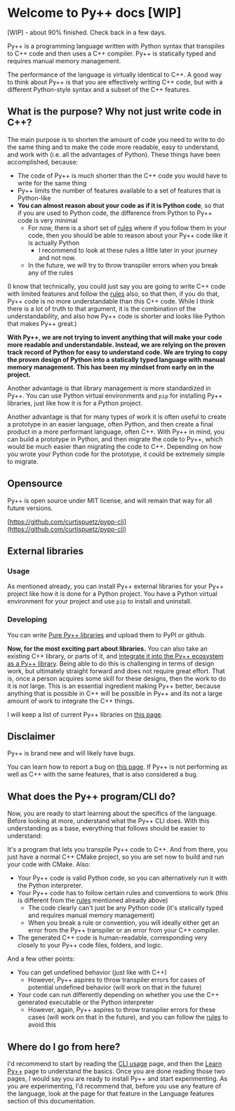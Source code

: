 # Welcome to Py++ docs [WIP]

[WIP] - about 90% finished. Check back in a few days.

Py++ is a programming language written with Python syntax that transpiles to C++ code and then uses a C++ compiler. Py++ is statically typed and requires manual memory management.

The performance of the language is virtually identical to C++. A good way to think about Py++ is that you are effectively writing C++ code, but with a different Python-style syntax and a subset of the C++ features.

## What is the purpose? Why not just write code in C++?

The main purpose is to shorten the amount of code you need to write to do the same thing and to make the code more readable, easy to understand, and work with (i.e. all the advantages of Python). These things have been accomplished, because:
- The code of Py++ is much shorter than the C++ code you would have to write for the same thing
- Py++ limits the number of features available to a set of features that is Python-like
- **You can almost reason about your code as if it is Python code**, so that if you are used to Python code, the difference from Python to Py++ code is very minimal
    - For now, there is a short set of [rules](advanced/making_pypp_easier.md#rules) where if you follow them in your code, then you should be able to reason about your Py++ code like it is actually Python
        - I recommend to look at these rules a little later in your journey and not now.
    - In the future, we will try to throw transpiler errors when you break any of the rules


(I know that technically, you could just say you are going to write C++ code with limited features and follow the [rules](advanced/making_pypp_easier.md#rules) also, so that then, if you do that, Py++ code is no more understandable than this C++ code. While I think there is a lot of truth to that argument, it is the combination of the understandability, and also how Py++ code is shorter and looks like Python that makes Py++ great.)

**With Py++, we are not trying to invent anything that will make your code more readable and understandable. Instead, we are relying on the proven track record of Python for easy to understand code. We are trying to copy the proven design of Python into a statically typed language with manual memory management. This has been my mindset from early on in the project.**

Another advantage is that library management is more standardized in Py++. You can use Python virtual environments and `pip` for installing Py++ libraries, just like how it is for a Python project.

Another advantage is that for many types of work it is often useful to create a prototype in an easier language, often Python, and then create a final product in a more performant language, often C++. With Py++ in mind, you can build a prototype in Python, and then migrate the code to Py++, which would be much easier than migrating the code to C++. Depending on how you wrote your Python code for the prototype, it could be extremely simple to migrate.

## Opensource

Py++ is open source under MIT license, and will remain that way for all future versions.

[https://github.com/curtispuetz/pypp-cli](https://github.com/curtispuetz/pypp-cli)


## External libraries

### Usage

As mentioned already, you can install Py++ external libraries for your Py++ project like how it is done for a Python project. You have a Python virtual environment for your project and use `pip` to install and uninstall.

### Developing

You can write [Pure Py++ libraries](external_libraries/introduction.md#creating-a-pure-py-library) and upload them to PyPI or github. 

**Now, for the most exciting part about libraries.** You can also take an existing C++ library, or parts of it, and [integrate it into the Py++ ecosystem as a Py++ library](external_libraries/introduction.md#creating-a-py-library-that-integrates-with-existing-c-libraries). Being able to do this is challenging in terms of design work, but ultimately straight forward and does not require great effort. That is, once a person acquires some skill for these designs, then the work to do it is not large. This is an essential ingredient making Py++ better, because anything that is possible in C++ will be possible in Py++ and its not a large amount of work to integrate the C++ things.

I will keep a list of current Py++ libraries on [this page](external_libraries/current_libraries.md).

## Disclaimer

Py++ is brand new and will likely have bugs.

You can learn how to report a bug on [this page](bug_reports.md). If Py++ is not performing as well as C++ with the same features, that is also considered a bug.


## What does the Py++ program/CLI do?

Now, you are ready to start learning about the specifics of the language. Before looking at more, understand what the Py++ CLI does. With this understanding as a base, everything that follows should be easier to understand:

It's a program that lets you transpile Py++ code to C++. And from there, you just have a normal C++ CMake project, so you are set now to build and run your code with CMake. Also:

- Your Py++ code is valid Python code, so you can alternatively run it with the Python interpreter. 
- Your Py++ code has to follow certain rules and conventions to work (this is different from the [rules](advanced/making_pypp_easier.md#rules) mentioned already above)
    - The code clearly can't just be any Python code (it's statically typed and requires manual memory management)
    - When you break a rule or convention, you will ideally either get an error from the Py++ transpiler or an error from your C++ compiler.
- The generated C++ code is human-readable, corresponding very closely to your Py++ code files, folders, and logic.

And a few other points:

- You can get undefined behavior (just like with C++)
    - However, Py++ aspires to throw transpiler errors for cases of potential undefined behavior (will work on that in the future)
- Your code can run differently depending on whether you use the C++ generated executable or the Python interpreter
    - However, again, Py++ aspires to throw transpiler errors for these cases (will work on that in the future), and you can follow the [rules](advanced/making_pypp_easier.md#rules) to avoid this



## Where do I go from here?

I'd recommend to start by reading the [CLI usage](cli_usage.md) page, and then the [Learn Py++](learn_pypp.md) page to understand the basics. Once you are done reading those two pages, I would say you are ready to install Py++ and start experimenting. As you are experimenting, I'd recommend that, before you use any feature of the language, look at the page for that feature in the Language features section of this documentation.
